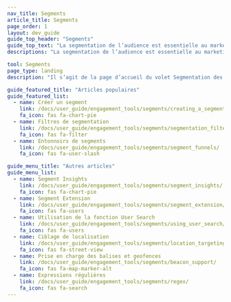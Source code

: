 ```yaml
---
nav_title: Segments
article_title: Segments
page_order: 1
layout: dev_guide
guide_top_header: "Segments"
guide_top_text: "La segmentation de l’audience est essentielle au marketing stratégique. Elle peut vous aider à ne pas surcibler un client, à ne pas le déranger ou à ne pas passer à côté d’une occasion d’établir un lien avec un client. Consultez les articles suivants pour découvrir comment segmenter et filtrer votre audience de la manière la plus bénéfique pour vous (et pour eux) !"
descriptions: "La segmentation de l’audience est essentielle au marketing stratégique. Elle peut vous aider à ne pas surcibler un client, à ne pas le déranger ou à ne pas passer à côté d’une occasion d’établir un lien avec un client. Consultez cette page d’accueil pour découvrir comment segmenter et filtrer votre audience de la manière la plus bénéfique pour vous (et pour eux) !"

tool: Segments
page_type: landing
description: "Il s’agit de la page d’accueil du volet Segmentation des campagnes de votre tableau de bord. Vous trouverez ici des informations pour vous aider à configurer et à gérer efficacement vos segments."

guide_featured_title: "Articles populaires"
guide_featured_list:
  - name: Créer un segment
    link: /docs/user_guide/engagement_tools/segments/creating_a_segment/
    fa_icon: fas fa-chart-pie
  - name: Filtres de segmentation
    link: /docs/user_guide/engagement_tools/segments/segmentation_filters/
    fa_icon: fas fa-filter
  - name: Entonnoirs de segments
    link: /docs/user_guide/engagement_tools/segments/segment_funnels/
    fa_icon: fas fa-user-slash

guide_menu_title: "Autres articles"
guide_menu_list:
  - name: Segment Insights
    link: /docs/user_guide/engagement_tools/segments/segment_insights/
    fa_icon: fas fa-chart-pie
  - name: Segment Extension
    link: /docs/user_guide/engagement_tools/segments/segment_extension/
    fa_icon: fas fa-users
  - name: Utilisation de la fonction User Search
    link: /docs/user_guide/engagement_tools/segments/using_user_search/
    fa_icon: fas fa-users
  - name: Ciblage de localisation
    link: /docs/user_guide/engagement_tools/segments/location_targeting/
    fa_icon: fas fa-street-view
  - name: Prise en charge des balises et geofences
    link: /docs/user_guide/engagement_tools/segments/beacon_support/
    fa_icon: fas fa-map-marker-alt
  - name: Expressions régulières
    link: /docs/user_guide/engagement_tools/segments/regex/
    fa_icon: fas fa-search
---
```

